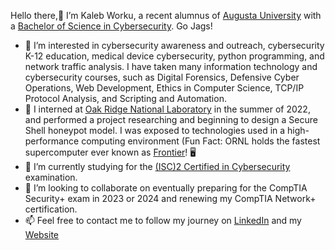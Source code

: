 Hello there,👋 I’m Kaleb Worku, a recent alumnus of [Augusta University](https://augusta.edu) with a [Bachelor of Science in Cybersecurity](https://www.augusta.edu/ccs/bs-it-cybersecurity.php). Go Jags!

- 👀 I’m interested in cybersecurity awareness and outreach, cybersecurity K-12 education, medical device cybersecurity, python programming, and network traffic analysis. I have taken many information technology and cybersecurity courses, such as Digital Forensics, Defensive Cyber Operations, Web Development, Ethics in Computer Science, TCP/IP Protocol Analysis, and Scripting and Automation.
- 👀 I interned at [Oak Ridge National Laboratory](https://www.ornl.gov/) in the summer of 2022, and performed a project researching and beginning to design a Secure Shell honeypot model. I was exposed to technologies used in a high-performance computing environment (Fun Fact: ORNL holds the fastest supercomputer ever known as [Frontier](https://www.olcf.ornl.gov/frontier/)! 🖥️
- 🌱 I’m currently studying for the [(ISC)2 Certified in Cybersecurity](https://www.isc2.org/Certifications/CC?filter=featured&searchRoot=A82B5ABE5FF04271998AE8A4B5D7DEFD) examination.
- 💞️ I’m looking to collaborate on eventually preparing for the CompTIA Security+ exam in 2023 or 2024 and renewing my CompTIA Network+ certification.
- 📫 Feel free to contact me to follow my journey on [LinkedIn](https://linkedin.com/kaleb-worku) and my [Website](https://kalebworku.com)

<!---
Mr-Kaleb/Mr-Kaleb is a ✨ special ✨ repository because its `README.md` (this file) appears on your GitHub profile.
You can click the Preview link to take a look at your changes.
--->
